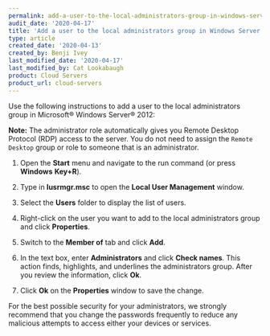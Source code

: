 ```yaml
---
permalink: add-a-user-to-the-local-administrators-group-in-windows-server-2012
audit_date: '2020-04-17'
title: 'Add a user to the local administrators group in Windows Server 2012'
type: article
created_date: '2020-04-13'
created_by: Benji Ivey
last_modified_date: '2020-04-17'
last_modified_by: Cat Lookabaugh
product: Cloud Servers
product_url: cloud-servers
---
```


Use the following instructions to add a user to the local administrators group in Microsoft&reg; Windows Server&reg; 2012:

**Note:** The administrator role automatically gives you Remote Desktop Protocol (RDP) access to the server. You do not need to assign the `Remote Desktop` group or role to someone that is an administrator.

1. Open the **Start** menu and navigate to the run command (or press **Windows** **Key+R**).

2. Type in **lusrmgr.msc** to open the **Local User Management** window.

3. Select the **Users** folder to display the list of users.

4. Right-click on the user you want to add to the local administrators group and click **Properties**.

5. Switch to the **Member of** tab and click **Add**.

6. In the text box, enter **Administrators** and click **Check names**. This action finds, highlights, and underlines the  administrators group. After you review the information, click **Ok**.

7. Click **Ok** on the **Properties** window to save the change.

For the best possible security for your administrators, we strongly recommend that you change the passwords frequently to reduce any malicious attempts to access either your devices or services.
